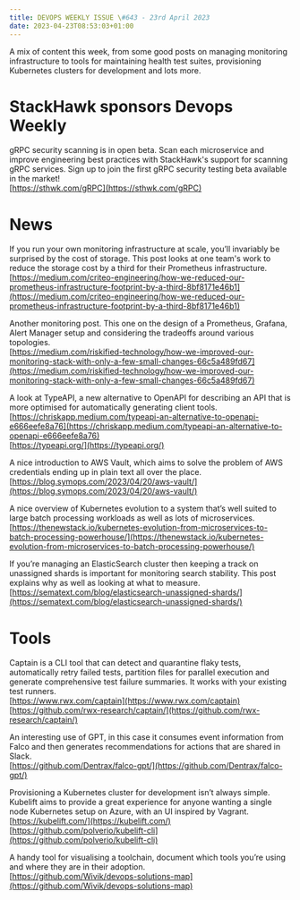 ```yaml
---
title: DEVOPS WEEKLY ISSUE \#643 - 23rd April 2023 
date: 2023-04-23T08:53:03+01:00
---
```


A mix of content this week, from some good posts on managing monitoring infrastructure to tools for maintaining health test suites, provisioning Kubernetes clusters for development and lots more.


StackHawk sponsors Devops Weekly
============================

gRPC security scanning is in open beta. Scan each microservice and improve engineering best practices with StackHawk's support for scanning gRPC services. Sign up to join the first gRPC security testing beta available in the market!
<br>[https://sthwk.com/gRPC](https://sthwk.com/gRPC)


News
====

If you run your own monitoring infrastructure at scale, you’ll invariably be surprised by the cost of storage. This post looks at one team's work to reduce the storage cost by a third for their Prometheus infrastructure.
<br>[https://medium.com/criteo-engineering/how-we-reduced-our-prometheus-infrastructure-footprint-by-a-third-8bf8171e46b1](https://medium.com/criteo-engineering/how-we-reduced-our-prometheus-infrastructure-footprint-by-a-third-8bf8171e46b1)


Another monitoring post. This one on the design of a Prometheus, Grafana, Alert Manager setup and considering the tradeoffs around various topologies.
<br>[https://medium.com/riskified-technology/how-we-improved-our-monitoring-stack-with-only-a-few-small-changes-66c5a489fd67](https://medium.com/riskified-technology/how-we-improved-our-monitoring-stack-with-only-a-few-small-changes-66c5a489fd67)


A look at TypeAPI, a new alternative to OpenAPI for describing an API that is more optimised for automatically generating client tools.
<br>[https://chriskapp.medium.com/typeapi-an-alternative-to-openapi-e666eefe8a76](https://chriskapp.medium.com/typeapi-an-alternative-to-openapi-e666eefe8a76)
<br>[https://typeapi.org/](https://typeapi.org/)


A nice introduction to AWS Vault, which aims to solve the problem of AWS credentials ending up in plain text all over the place.
<br>[https://blog.symops.com/2023/04/20/aws-vault/](https://blog.symops.com/2023/04/20/aws-vault/)


A nice overview of Kubernetes evolution to a system that’s well suited to large batch processing workloads as well as lots of microservices.
<br>[https://thenewstack.io/kubernetes-evolution-from-microservices-to-batch-processing-powerhouse/](https://thenewstack.io/kubernetes-evolution-from-microservices-to-batch-processing-powerhouse/)


If you’re managing an ElasticSearch cluster then keeping a track on unassigned shards is important for monitoring search stability. This post explains why as well as looking at what to measure.
<br>[https://sematext.com/blog/elasticsearch-unassigned-shards/](https://sematext.com/blog/elasticsearch-unassigned-shards/)


Tools
=====

Captain is a CLI tool that can detect and quarantine flaky tests, automatically retry failed tests, partition files for parallel execution and generate comprehensive test failure summaries. It works with your existing test runners.
<br>[https://www.rwx.com/captain](https://www.rwx.com/captain)
<br>[https://github.com/rwx-research/captain/](https://github.com/rwx-research/captain/)


An interesting use of GPT, in this case it consumes event information from Falco and then generates recommendations for actions that are shared in Slack.
<br>[https://github.com/Dentrax/falco-gpt/](https://github.com/Dentrax/falco-gpt/)


Provisioning a Kubernetes cluster for development isn’t always simple. Kubelift aims to provide a great experience for anyone wanting a single node Kubernetes setup on Azure, with an UI inspired by Vagrant.
<br>[https://kubelift.com/](https://kubelift.com/)
<br>[https://github.com/polverio/kubelift-cli](https://github.com/polverio/kubelift-cli)


A handy tool for visualising a toolchain, document which tools you’re using and where they are in their adoption.
<br>[https://github.com/Wivik/devops-solutions-map](https://github.com/Wivik/devops-solutions-map)





